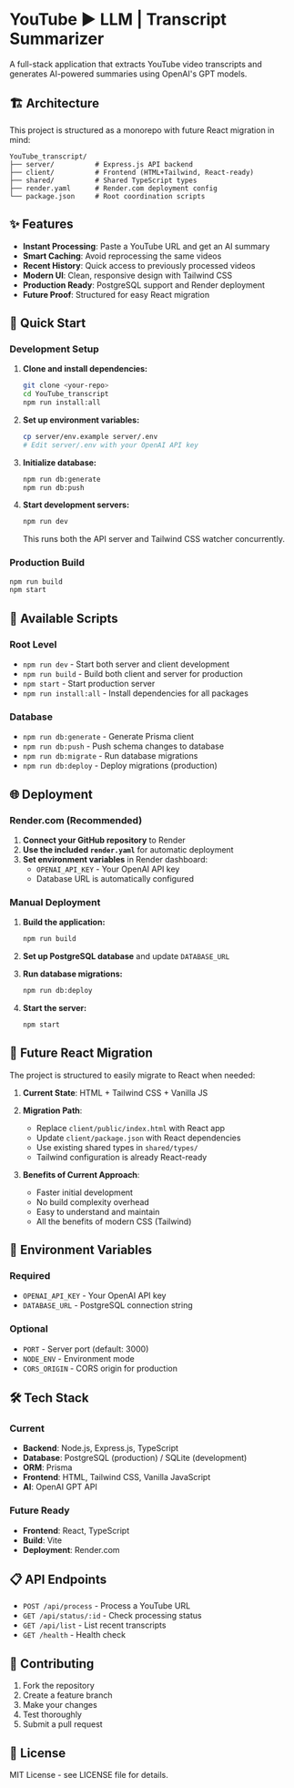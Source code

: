 # YouTube ► LLM | Transcript Summarizer

A full-stack application that extracts YouTube video transcripts and generates AI-powered summaries using OpenAI's GPT models.

## 🏗️ Architecture

This project is structured as a monorepo with future React migration in mind:

```
YouTube_transcript/
├── server/          # Express.js API backend
├── client/          # Frontend (HTML+Tailwind, React-ready)
├── shared/          # Shared TypeScript types
├── render.yaml      # Render.com deployment config
└── package.json     # Root coordination scripts
```

## ✨ Features

- **Instant Processing**: Paste a YouTube URL and get an AI summary
- **Smart Caching**: Avoid reprocessing the same videos
- **Recent History**: Quick access to previously processed videos
- **Modern UI**: Clean, responsive design with Tailwind CSS
- **Production Ready**: PostgreSQL support and Render deployment
- **Future Proof**: Structured for easy React migration

## 🚀 Quick Start

### Development Setup

1. **Clone and install dependencies:**
   ```bash
   git clone <your-repo>
   cd YouTube_transcript
   npm run install:all
   ```

2. **Set up environment variables:**
   ```bash
   cp server/env.example server/.env
   # Edit server/.env with your OpenAI API key
   ```

3. **Initialize database:**
   ```bash
   npm run db:generate
   npm run db:push
   ```

4. **Start development servers:**
   ```bash
   npm run dev
   ```
   This runs both the API server and Tailwind CSS watcher concurrently.

### Production Build

```bash
npm run build
npm start
```

## 🔧 Available Scripts

### Root Level
- `npm run dev` - Start both server and client development
- `npm run build` - Build both client and server for production
- `npm start` - Start production server
- `npm run install:all` - Install dependencies for all packages

### Database
- `npm run db:generate` - Generate Prisma client
- `npm run db:push` - Push schema changes to database
- `npm run db:migrate` - Run database migrations
- `npm run db:deploy` - Deploy migrations (production)

## 🌐 Deployment

### Render.com (Recommended)

1. **Connect your GitHub repository** to Render
2. **Use the included `render.yaml`** for automatic deployment
3. **Set environment variables** in Render dashboard:
   - `OPENAI_API_KEY` - Your OpenAI API key
   - Database URL is automatically configured

### Manual Deployment

1. **Build the application:**
   ```bash
   npm run build
   ```

2. **Set up PostgreSQL database** and update `DATABASE_URL`

3. **Run database migrations:**
   ```bash
   npm run db:deploy
   ```

4. **Start the server:**
   ```bash
   npm start
   ```

## 🔄 Future React Migration

The project is structured to easily migrate to React when needed:

1. **Current State**: HTML + Tailwind CSS + Vanilla JS
2. **Migration Path**: 
   - Replace `client/public/index.html` with React app
   - Update `client/package.json` with React dependencies
   - Use existing shared types in `shared/types/`
   - Tailwind configuration is already React-ready

3. **Benefits of Current Approach**:
   - Faster initial development
   - No build complexity overhead
   - Easy to understand and maintain
   - All the benefits of modern CSS (Tailwind)

## 📝 Environment Variables

### Required
- `OPENAI_API_KEY` - Your OpenAI API key
- `DATABASE_URL` - PostgreSQL connection string

### Optional
- `PORT` - Server port (default: 3000)
- `NODE_ENV` - Environment mode
- `CORS_ORIGIN` - CORS origin for production

## 🛠️ Tech Stack

### Current
- **Backend**: Node.js, Express.js, TypeScript
- **Database**: PostgreSQL (production) / SQLite (development)
- **ORM**: Prisma
- **Frontend**: HTML, Tailwind CSS, Vanilla JavaScript
- **AI**: OpenAI GPT API

### Future Ready
- **Frontend**: React, TypeScript
- **Build**: Vite
- **Deployment**: Render.com

## 📋 API Endpoints

- `POST /api/process` - Process a YouTube URL
- `GET /api/status/:id` - Check processing status
- `GET /api/list` - List recent transcripts
- `GET /health` - Health check

## 🤝 Contributing

1. Fork the repository
2. Create a feature branch
3. Make your changes
4. Test thoroughly
5. Submit a pull request

## 📄 License

MIT License - see LICENSE file for details.
